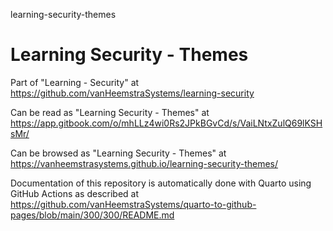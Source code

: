 learning-security-themes
# Learning Security - Themes

Part of "Learning - Security" at https://github.com/vanHeemstraSystems/learning-security

Can be read as "Learning Security - Themes" at https://app.gitbook.com/o/mhLLz4wi0Rs2JPkBGvCd/s/VaiLNtxZulQ69lKSHsMr/

Can be browsed as "Learning Security - Themes" at https://vanheemstrasystems.github.io/learning-security-themes/

Documentation of this repository is automatically done with Quarto using GitHub Actions as described at https://github.com/vanHeemstraSystems/quarto-to-github-pages/blob/main/300/300/README.md
